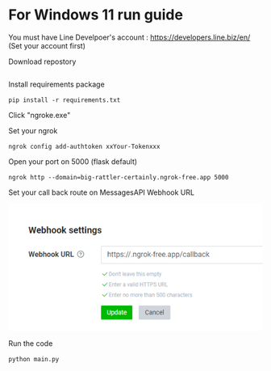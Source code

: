# For Windows 11 run guide

You must have Line Develpoer's account :
https://developers.line.biz/en/
(Set your account first)

Download repostory
```

```

Install requirements package
```
pip install -r requirements.txt
```

Click "ngroke.exe"

Set your ngrok 
```
ngrok config add-authtoken xxYour-Tokenxxx
```

Open your port on 5000 (flask default)
```
ngrok http --domain=big-rattler-certainly.ngrok-free.app 5000
```

Set your call back route on MessagesAPI Webhook URL

![alt text](image.png)

Run the code
```
python main.py
```

